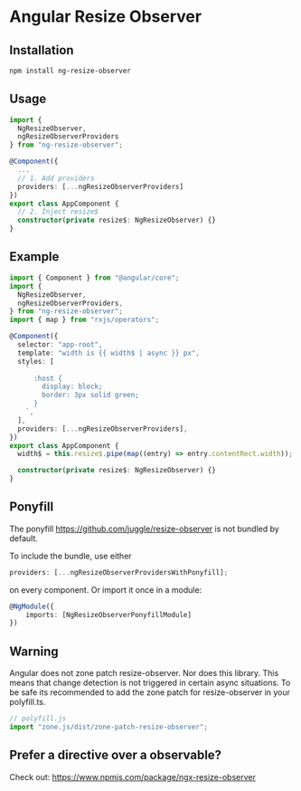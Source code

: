 # Angular Resize Observer

## Installation

```bash
npm install ng-resize-observer
```

## Usage

```typescript
import {
  NgResizeObserver,
  ngResizeObserverProviders
} from "ng-resize-observer";

@Component({
  ...
  // 1. Add providers
  providers: [...ngResizeObserverProviders]
})
export class AppComponent {
  // 2. Inject resize$
  constructor(private resize$: NgResizeObserver) {}
}
```

## Example

```typescript
import { Component } from "@angular/core";
import {
  NgResizeObserver,
  ngResizeObserverProviders,
} from "ng-resize-observer";
import { map } from "rxjs/operators";

@Component({
  selector: "app-root",
  template: "width is {{ width$ | async }} px",
  styles: [
    `
      :host {
        display: block;
        border: 3px solid green;
      }
    `,
  ],
  providers: [...ngResizeObserverProviders],
})
export class AppComponent {
  width$ = this.resize$.pipe(map((entry) => entry.contentRect.width));

  constructor(private resize$: NgResizeObserver) {}
}
```

## Ponyfill

The ponyfill https://github.com/juggle/resize-observer is not bundled by default.

To include the bundle, use either

```typescript
providers: [...ngResizeObserverProvidersWithPonyfill];
```

on every component. Or import it once in a module:

```typescript
@NgModule({
    imports: [NgResizeObserverPonyfillModule]
})
```

## Warning

Angular does not zone patch resize-observer. Nor does this library. This means that change detection is not triggered in certain async situations. To be safe its recommended to add the zone patch for resize-observer in your polyfill.ts.

```typescript
// polyfill.js
import "zone.js/dist/zone-patch-resize-observer";
```

## Prefer a directive over a observable?

Check out: https://www.npmjs.com/package/ngx-resize-observer
